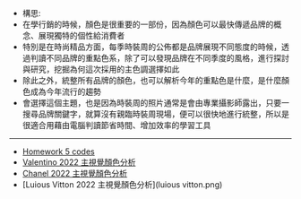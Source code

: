 * 構思:
* 在學行銷的時候，顏色是很重要的一部份，因為顏色可以最快傳遞品牌的概念、展現獨特的個性給消費者
* 特別是在時尚精品方面，每季時裝周的公佈都是品牌展現不同態度的時候，透過判讀不同品牌的重點色系，除了可以發現品牌在不同季度的風格，進行探討與研究，挖掘為何這次採用的主色調選擇如此
* 除此之外，統整所有品牌的顏色，也可以解析今年的重點色是什麼，是什麼顏色成為今年流行的趨勢
* 會選擇這個主題，也是因為時裝周的照片通常是會由專業攝影師露出，只要一搜尋品牌關鍵字，就算沒有親臨時裝周現場，便可以很快地進行統整，所以是很適合用藉由電腦判讀節省時間、增加效率的學習工具
-----
* [Homework 5 codes](https://github.com/HsinYu-W/LAT/blob/main/HW5/main.js)
*  [Valentino 2022 主視覺顏色分析](valentino.png)
* [Chanel 2022 主視覺顏色分析](chanel.png)
* [Luious Vitton 2022 主視覺顏色分析](luious vitton.png)
